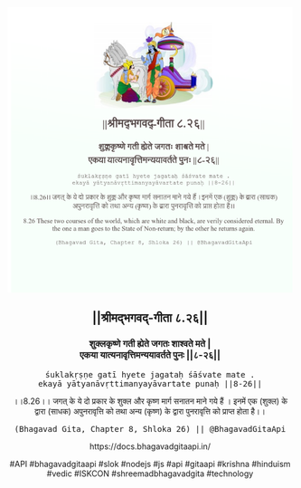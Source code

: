 <img src="../../asset/BG_8_26.png"/>
<center><h2>||श्रीमद्‍भगवद्‍-गीता ८.२६||</h2>
<h3>शुक्लकृष्णे गती ह्येते जगतः शाश्वते मते |<br/>एकया यात्यनावृत्तिमन्ययावर्तते पुनः ||८-२६||</h3>
<pre>śuklakṛṣṇe gatī hyete jagataḥ śāśvate mate .<br/>ekayā yātyanāvṛttimanyayāvartate punaḥ ||8-26||</pre>
<p>।।8.26।। जगत् के ये दो प्रकार के शुक्ल और कृष्ण मार्ग सनातन माने गये हैं । इनमें एक (शुक्ल) के द्वारा (साधक) अपुनरावृत्ति को तथा अन्य (कृष्ण) के द्वारा पुनरावृत्ति को प्राप्त होता है।।</p>
<pre>(Bhagavad Gita, Chapter 8, Shloka 26) || @BhagavadGitaApi</pre><p>https://docs.bhagavadgitaapi.in/</p><p>#API #bhagavadgitaapi #slok #nodejs #js #api #gitaapi #krishna #hinduism #vedic #ISKCON #shreemadbhagavadgita #technology</p></center>